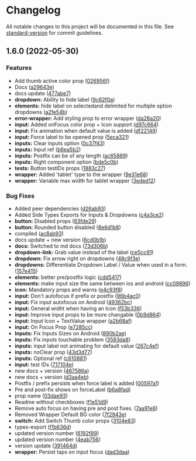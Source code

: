 # Changelog

All notable changes to this project will be documented in this file. See [standard-version](https://github.com/conventional-changelog/standard-version) for commit guidelines.

## 1.6.0 (2022-05-30)


### Features

* Add thumb active color prop ([026956f](https://github.com/chelsea-apps/react-native-elements/commit/026956fbc25ca9f09df788453a9788a9a02b0a70))
* Docs ([a29643e](https://github.com/chelsea-apps/react-native-elements/commit/a29643ed9408f98a78f21bc76cad2c049e30872b))
* docs update ([477abe7](https://github.com/chelsea-apps/react-native-elements/commit/477abe7bd7fffa7df407bfaba11161d92917a02d))
* **dropdown:** Ability to hide label ([9c62f0a](https://github.com/chelsea-apps/react-native-elements/commit/9c62f0ab6f63a6259f5f74bcfa2f1a9d741a0861))
* **elements:** hide label on selectedand delimited for multiple option dropdowns ([a2fe54b](https://github.com/chelsea-apps/react-native-elements/commit/a2fe54b5bcf21dd2475ff1c75127f1a090ac9993))
* **error-wrapper:** Add styling prop to error wrapper ([da28a20](https://github.com/chelsea-apps/react-native-elements/commit/da28a20c587efb46cf75bae48538a0a62dd20b37))
* **input:** Added onFocus color prop + Icon support ([d97c664](https://github.com/chelsea-apps/react-native-elements/commit/d97c6645722d1a505fb8b0e2ccc963426bbb3113))
* **input:** Fix animation when default value is added ([df22149](https://github.com/chelsea-apps/react-native-elements/commit/df221492d53dd68c3b46603a0c0a53827e31aa4f))
* **input:** Force label to be opened prop ([5eca321](https://github.com/chelsea-apps/react-native-elements/commit/5eca3213ecb379048fdc55ef943dadadf4639eec))
* **inputs:** Clear inputs option ([0c37f43](https://github.com/chelsea-apps/react-native-elements/commit/0c37f43f52b150c2a3ea15226600da5726fa9770))
* **inputs:** Input ref ([b6ea5b2](https://github.com/chelsea-apps/react-native-elements/commit/b6ea5b2d51e3803bd1e519b681e6dce16212f250))
* **inputs:** Postfix can be of any length ([ac65889](https://github.com/chelsea-apps/react-native-elements/commit/ac65889bb148c0b4cd4478e6a42e5187f4a242d5))
* **inputs:** Right component option ([bde5c0b](https://github.com/chelsea-apps/react-native-elements/commit/bde5c0b1c59d7caffcd88f0c3b13b43d37e12eae))
* **tests:** Button testIDs props ([1883c27](https://github.com/chelsea-apps/react-native-elements/commit/1883c27bb8cc9994276eb02e153d3ec49ad77d43))
* **wrapper:** Added 'tablet' type to the wrapper ([9e31e68](https://github.com/chelsea-apps/react-native-elements/commit/9e31e68289b1fb39cf8c23490dac137f10b4d316))
* **wrapper:** Variable max width for tablet wrapper ([3eded12](https://github.com/chelsea-apps/react-native-elements/commit/3eded12cc4cde3a4b28227984d4700dce7ea6698))


### Bug Fixes

* Added peer dependencies ([d26ab93](https://github.com/chelsea-apps/react-native-elements/commit/d26ab933b67fea1afb27f440f4f065dd2d923144))
* Added Side Types Exports for Inputs & Dropdowns ([c4a3ce2](https://github.com/chelsea-apps/react-native-elements/commit/c4a3ce244a5cdd7f1ffc213f449faa429738e567))
* **button:** Disabled props ([63fde29](https://github.com/chelsea-apps/react-native-elements/commit/63fde29e902a3308b4acd566089c535cc375e53b))
* **button:** Rounded button disabled ([8e6d1b8](https://github.com/chelsea-apps/react-native-elements/commit/8e6d1b82877b36308740485f2bd93cf2897e4212))
* compiled ([ac8ab93](https://github.com/chelsea-apps/react-native-elements/commit/ac8ab934e3a8c96576e15229c6c4fbcc64bd8298))
* docs update + new version ([6cd0b1b](https://github.com/chelsea-apps/react-native-elements/commit/6cd0b1b5c7acd80007fa77fb9a6e86cc5449a33c))
* **docs:** Switched to md docs ([73d306b](https://github.com/chelsea-apps/react-native-elements/commit/73d306bf00e28567a323b5a70751e4e013773c72))
* **dropdown-link:** Grab value instead of the label ([ce5cc91](https://github.com/chelsea-apps/react-native-elements/commit/ce5cc9141febf4b7298fa861d796038c480f76da))
* **dropdown:** Fix arrow right on dropdowns ([48c9f3e](https://github.com/chelsea-apps/react-native-elements/commit/48c9f3e9551e3d25653145830047791a602c7a24))
* **dropdowns:** Differentiate Dropdown Label / Value when used in a form. ([157e415](https://github.com/chelsea-apps/react-native-elements/commit/157e41553bbe90ca23f646dff82d62a7b8e5a088))
* **elements:** better pre/postfix logic ([cdd5417](https://github.com/chelsea-apps/react-native-elements/commit/cdd54171e381fa426d65fb4f04a3b5362919865c))
* **elements:** make input size the same between ios and android ([cc09896](https://github.com/chelsea-apps/react-native-elements/commit/cc098969265243b62d2391999c83e625766f4040))
* **icon:** Mandatory props and warns ([e4c93f8](https://github.com/chelsea-apps/react-native-elements/commit/e4c93f873b62e99ff865ac178e71ba72236c21c5))
* **input:** Don't autofocus if prefix or postfix ([96b4ac0](https://github.com/chelsea-apps/react-native-elements/commit/96b4ac03b97014b3257efa50d32955751176ad1e))
* **input:** Fix input autofocus on Android ([49362bc](https://github.com/chelsea-apps/react-native-elements/commit/49362bc33721ae9072ba21d7f27ec0480c5feff8))
* **input:** General widht when having an Icon ([f53b336](https://github.com/chelsea-apps/react-native-elements/commit/f53b3366ab45951acd37739ece1acc9973cfe455))
* **input:** Improve input props to be more changable ([0b9d864](https://github.com/chelsea-apps/react-native-elements/commit/0b9d864ece213bc6a2d68b67ee775e9bea3346a0))
* **input:** Input Icon + TextValue wrapper ([a2b68af](https://github.com/chelsea-apps/react-native-elements/commit/a2b68afda1e09ee9f45de11816fc22bd1589a6c2))
* **input:** On Focus Prop ([e7285cc](https://github.com/chelsea-apps/react-native-elements/commit/e7285cc7f645a50f78398364f423002b26b84db5))
* **Inputs:** Fix Inputs Sizes on Android ([890b2ae](https://github.com/chelsea-apps/react-native-elements/commit/890b2aeaa81d6f9aa4111a9fe65423a97cbb3856))
* **inputs:** Fix inputs touchable problem ([3583da8](https://github.com/chelsea-apps/react-native-elements/commit/3583da87295dbed323bbc89751174a25c0f5d2b2))
* **inputs:** input label not animating for default value ([267c4ef](https://github.com/chelsea-apps/react-native-elements/commit/267c4ef63b3b491484f7cb4aade635de3b2fea63))
* **inputs:** noClear prop ([43d3d77](https://github.com/chelsea-apps/react-native-elements/commit/43d3d770fff356c8a5bf8df9b8aa673b5e878560))
* **inputs:** Optional ref ([c610881](https://github.com/chelsea-apps/react-native-elements/commit/c610881ab5c07246da120e8bdfd11f8bc841ae88))
* **input:** test IDs ([717104e](https://github.com/chelsea-apps/react-native-elements/commit/717104e10782f3bef99896859557cad8b2d985ad))
* new docs + version ([467586a](https://github.com/chelsea-apps/react-native-elements/commit/467586a922911e4e3a92cc2ef3898ed9915bf00b))
* new docs + version ([d3aa4eb](https://github.com/chelsea-apps/react-native-elements/commit/d3aa4eb39b14b03bcca7901b590301cd9f149f01))
* Postfix / prefix persists when force label is added  ([00597a1](https://github.com/chelsea-apps/react-native-elements/commit/00597a1d67df050f25f66c50da2e33b0f10dc2a8))
* Pre and post-fix shows on forceLabel ([b6a8fad](https://github.com/chelsea-apps/react-native-elements/commit/b6a8fadf96174dddf1664a4d6c6c20dd75d97e6a))
* prop name ([03dae93](https://github.com/chelsea-apps/react-native-elements/commit/03dae93cc2cb2df3bf94122f3545d3aa23a45a4f))
* Readme without checkboxes ([f1e51d9](https://github.com/chelsea-apps/react-native-elements/commit/f1e51d9d03cafe6b14de8a09985190f3f5eaf20a))
* Remove auto focus on having pre and post fixes. ([7aa91e6](https://github.com/chelsea-apps/react-native-elements/commit/7aa91e6677a6e6c1ccd1e234d6ca69033195810a))
* Removed Wrapper Default BG color ([7f2943e](https://github.com/chelsea-apps/react-native-elements/commit/7f2943ed978b3a296497d2b881d12cc0ed18f140))
* **switch:** Add Switch Thumb color props ([3104e83](https://github.com/chelsea-apps/react-native-elements/commit/3104e832a5f16c2e5456467f161cbb455c2bb6ee))
* types-export ([f1b636d](https://github.com/chelsea-apps/react-native-elements/commit/f1b636de9a594a21cd2552bffb8d4d18d6b85655))
* updated version number ([6192f89](https://github.com/chelsea-apps/react-native-elements/commit/6192f890de37491783b520e3f7e579da08047e5b))
* updated version number ([4eab756](https://github.com/chelsea-apps/react-native-elements/commit/4eab7565e40ee5f48225765502fba4f4f4721f81))
* version update ([391464d](https://github.com/chelsea-apps/react-native-elements/commit/391464de995c607aa640aed26ff30b0afe63ffb7))
* **wrapper:** Persist taps on input focus ([dad3daa](https://github.com/chelsea-apps/react-native-elements/commit/dad3daaf35839229d8ee91161a1a8eea94a21d91))
